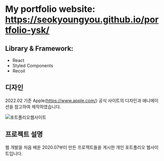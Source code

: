 # My portfolio website: https://seokyoungyou.github.io/portfolio-ysk/ 

## Library & Framework:

- React
- Styled Components
- Recoil

## 디자인
2022.02 기준 Apple(https://www.apple.com/) 공식 사이트의 디자인과 애니메이션을 참고하여 제작하였습니다.

![포트폴리오웹사이트](https://user-images.githubusercontent.com/79842380/197388160-512f5001-b265-4eb2-acee-b65931a91b74.gif)


## 프로젝트 설명
웹 개발을 처음 배운 2020.07부터 만든 프로젝트들을 게시한 개인 포트폴리오 웹사이트입니다.
